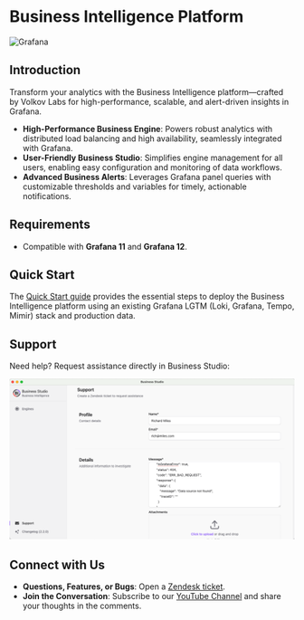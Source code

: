 # Business Intelligence Platform

![Grafana](https://img.shields.io/badge/Grafana-12.0-orange)

## Introduction

Transform your analytics with the Business Intelligence platform—crafted by Volkov Labs for high-performance, scalable, and alert-driven insights in Grafana.

- **High-Performance Business Engine**: Powers robust analytics with distributed load balancing and high availability, seamlessly integrated with Grafana.
- **User-Friendly Business Studio**: Simplifies engine management for all users, enabling easy configuration and monitoring of data workflows.
- **Advanced Business Alerts**: Leverages Grafana panel queries with customizable thresholds and variables for timely, actionable notifications.

## Requirements

- Compatible with **Grafana 11** and **Grafana 12**.

## Quick Start

The [Quick Start guide](https://volkovlabs.io/big/quick-start/) provides the essential steps to deploy the Business Intelligence platform using an existing Grafana LGTM (Loki, Grafana, Tempo, Mimir) stack and production data.

## Support

Need help? Request assistance directly in Business Studio:

![Support](https://raw.githubusercontent.com/VolkovLabs/business-intelligence/main/img/support.png)

## Connect with Us

- **Questions, Features, or Bugs**: Open a [Zendesk ticket](https://support.volkovlabs.io).
- **Join the Conversation**: Subscribe to our [YouTube Channel](https://youtube.com/@volkovlabs) and share your thoughts in the comments.

